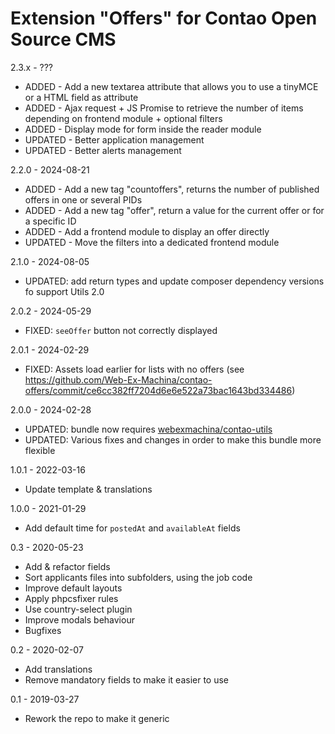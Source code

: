 Extension "Offers" for Contao Open Source CMS
========

2.3.x - ???
- ADDED - Add a new textarea attribute that allows you to use a tinyMCE or a HTML field as attribute
- ADDED - Ajax request + JS Promise to retrieve the number of items depending on frontend module + optional filters
- ADDED - Display mode for form inside the reader module
- UPDATED - Better application management
- UPDATED - Better alerts management

2.2.0 - 2024-08-21
- ADDED - Add a new tag "countoffers", returns the number of published offers in one or several PIDs 
- ADDED - Add a new tag "offer", return a value for the current offer or for a specific ID
- ADDED - Add a frontend module to display an offer directly
- UPDATED - Move the filters into a dedicated frontend module

2.1.0 - 2024-08-05
- UPDATED: add return types and update composer dependency versions fo support Utils 2.0

2.0.2 - 2024-05-29
- FIXED: `seeOffer` button not correctly displayed

2.0.1 - 2024-02-29
- FIXED: Assets load earlier for lists with no offers (see https://github.com/Web-Ex-Machina/contao-offers/commit/ce6cc382ff7204d6e6e522a73bac1643bd334486)

2.0.0 - 2024-02-28
- UPDATED: bundle now requires [webexmachina/contao-utils](https://github.com/Web-Ex-Machina/contao-utils)
- UPDATED: Various fixes and changes in order to make this bundle more flexible

1.0.1 - 2022-03-16
- Update template & translations

1.0.0 - 2021-01-29
- Add default time for `postedAt` and `availableAt` fields

0.3 - 2020-05-23
- Add & refactor fields
- Sort applicants files into subfolders, using the job code
- Improve default layouts
- Apply phpcsfixer rules
- Use country-select plugin
- Improve modals behaviour
- Bugfixes

0.2 - 2020-02-07
- Add translations 
- Remove mandatory fields to make it easier to use

0.1 - 2019-03-27
- Rework the repo to make it generic
